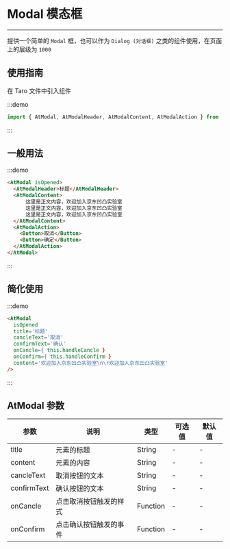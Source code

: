 # Modal 模态框

---

提供一个简单的 `Modal` 框，也可以作为 `Dialog (对话框)` 之类的组件使用，在页面上的层级为 `1000`

## 使用指南

在 Taro 文件中引入组件

:::demo

```js
import { AtModal, AtModalHeader, AtModalContent, AtModalAction } from 'taro-ui'
```

:::

## 一般用法

:::demo

```html
<AtModal isOpened>
  <AtModalHeader>标题</AtModalHeader>
  <AtModalContent>
      这里是正文内容，欢迎加入京东凹凸实验室
      这里是正文内容，欢迎加入京东凹凸实验室
      这里是正文内容，欢迎加入京东凹凸实验室
  </AtModalContent>
  <AtModalAction>
    <Button>取消</Button>
    <Button>确定</Button>
  </AtModalAction>
</AtModal>
```

:::

## 简化使用

:::demo

```html
<AtModal
  isOpened
  title='标题'
  cancleText='取消'
  confirmText='确认'
  onCancle={ this.handleCancle }
  onConfirm={ this.handleConfirm }
  content='欢迎加入京东凹凸实验室\n\r欢迎加入京东凹凸实验室'
/>
```

:::

## AtModal 参数

| 参数        | 说明                   | 类型     | 可选值 | 默认值 |
| ----------- | ---------------------- | -------- | ------ | ------ |
| title       | 元素的标题             | String   | -      | -      |
| content     | 元素的内容             | String   | -      | -      |
| cancleText  | 取消按钮的文本         | String   | -      | -      |
| confirmText | 确认按钮的文本         | String   | -      | -      |
| onCancle    | 点击取消按钮触发的样式 | Function | -      | -      |
| onConfirm   | 点击确认按钮触发的事件 | Function | -      | -      |
